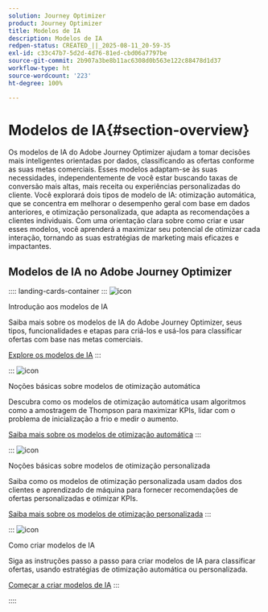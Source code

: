 ```yaml
---
solution: Journey Optimizer
product: Journey Optimizer
title: Modelos de IA
description: Modelos de IA
redpen-status: CREATED_||_2025-08-11_20-59-35
exl-id: c33c47b7-5d2d-4d76-81ed-cbd06a7797be
source-git-commit: 2b907a3be8b11ac6308d0b563e122c88478d1d37
workflow-type: ht
source-wordcount: '223'
ht-degree: 100%

---
```


# Modelos de IA{#section-overview}

Os modelos de IA do Adobe Journey Optimizer ajudam a tomar decisões mais inteligentes orientadas por dados, classificando as ofertas conforme as suas metas comerciais. Esses modelos adaptam-se às suas necessidades, independentemente de você estar buscando taxas de conversão mais altas, mais receita ou experiências personalizadas do cliente. Você explorará dois tipos de modelo de IA: otimização automática, que se concentra em melhorar o desempenho geral com base em dados anteriores, e otimização personalizada, que adapta as recomendações a clientes individuais. Com uma orientação clara sobre como criar e usar esses modelos, você aprenderá a maximizar seu potencial de otimizar cada interação, tornando as suas estratégias de marketing mais eficazes e impactantes.

## Modelos de IA no Adobe Journey Optimizer

:::: landing-cards-container
:::
![icon](https://cdn.experienceleague.adobe.com/icons/circle-play.svg)

Introdução aos modelos de IA

Saiba mais sobre os modelos de IA do Adobe Journey Optimizer, seus tipos, funcionalidades e etapas para criá-los e usá-los para classificar ofertas com base nas metas comerciais.

[Explore os modelos de IA](../using/offers/ranking/ai-models.md)
:::

:::
![icon](https://cdn.experienceleague.adobe.com/icons/chart-line.svg?lang=pt-BR)

Noções básicas sobre modelos de otimização automática

Descubra como os modelos de otimização automática usam algoritmos como a amostragem de Thompson para maximizar KPIs, lidar com o problema de inicialização a frio e medir o aumento.

[Saiba mais sobre os modelos de otimização automática](../using/offers/ranking/auto-optimization-model.md)
:::

:::
![icon](https://cdn.experienceleague.adobe.com/icons/bullseye.svg)

Noções básicas sobre modelos de otimização personalizada

Saiba como os modelos de otimização personalizada usam dados dos clientes e aprendizado de máquina para fornecer recomendações de ofertas personalizadas e otimizar KPIs.

[Saiba mais sobre os modelos de otimização personalizada](../using/offers/ranking/personalized-optimization-model.md)
:::

:::
![icon](https://cdn.experienceleague.adobe.com/icons/list-check.svg)

Como criar modelos de IA

Siga as instruções passo a passo para criar modelos de IA para classificar ofertas, usando estratégias de otimização automática ou personalizada.

[Começar a criar modelos de IA](../using/offers/ranking/create-ranking-strategies.md)
:::

::::
